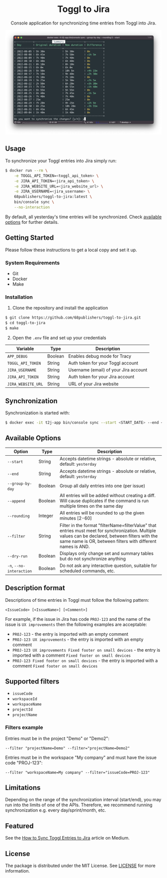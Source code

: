 <h1 align="center">Toggl to Jira</h1>

<p align="center">Console application for synchronizing time entries from Toggl into Jira.</p>

![Toggl to Jira](docs/images/sync.png)

## Usage

To synchronize your Toggl entries into Jira simply run:

```bash
$ docker run --rm \
    -e TOGGL_API_TOKEN=<toggl_api_token> \
    -e JIRA_API_TOKEN=<jira_api_token> \
    -e JIRA_WEBSITE_URL=<jira_website_url> \
    -e JIRA_USERNAME=<jira_username> \
    68publishers/toggl-to-jira:latest \
    bin/console sync \
    --no-interaction
```

By default, all yesterday's time entries will be synchronized. Check [available options](#available-options) for further details.

## Getting Started

Please follow these instructions to get a local copy and set it up.

### System Requirements

- Git
- Docker
- Make

### Installation

1. Clone the repository and install the application

```sh
$ git clone https://github.com/68publishers/toggl-to-jira.git
$ cd toggl-to-jira
$ make
```

2. Open the `.env` file and set up your credentials

| Variable           | Type    | Description                           |
|--------------------|---------|---------------------------------------|
| `APP_DEBUG`        | Boolean | Enables debug mode for Tracy          |
| `TOGGL_API_TOKEN`  | String  | Auth token for your Toggl account     |
| `JIRA_USERNAME`    | String  | Username (email) of your Jira account |
| `JIRA_API_TOKEN`   | String  | Auth token for your Jira account      |
| `JIRA_WEBSITE_URL` | String  | URL of your Jira website              |

## Synchronization

Synchronization is started with:

```sh
$ docker exec -it t2j-app bin/console sync --start <START_DATE> --end <END_DATE> [--group-by-day] [--rounding <ROUNDING>] [--filter <FILTER_NAME=FILTER_VALUE>] [--dry-run] [--no-interaction]
```

## Available Options

| Option                   | Type    | Description                                                                                                                                                                                                       |
|--------------------------|---------|-------------------------------------------------------------------------------------------------------------------------------------------------------------------------------------------------------------------|
| `--start`                | String  | Accepts datetime strings - absolute or relative, default: `yesterday`                                                                                                                                             |
| `--end`                  | String  | Accepts datetime strings - absolute or relative, default: `yesterday`                                                                                                                                             |
| `--group-by-day`         | Boolean | Group all daily entries into one (per issue)                                                                                                                                                                      |
| `--append`               | Boolean | All entries will be added without creating a diff. Will cause duplicates if the command is run multiple times on the same day                                                                                     |
| `--rounding`             | Integer | All entries will be rounded to up the given minutes [2-60]                                                                                                                                                        |
| `--filter`               | String  | Filter in the format "filterName=filterValue" that entries must meet for synchronization. Multiple values can be declared, between filters with the same name is OR, between filters with different names is AND. |
| `--dry-run`              | Boolean | Displays only change set and summary tables but do not synchronize anything                                                                                                                                       |
| `-n`, `--no-interaction` | Boolean | Do not ask any interactive question, suitable for scheduled commands, etc.                                                                                                                                        |

## Description format

Descriptions of time entries in Toggl must follow the following pattern:

```
<IssueCode> [<IssueName>] [<Comment>]
```

For example, if the issue in Jira has code `PROJ-123` and the name of the issue is `UX improvements` then the following examples are acceptable:

- `PROJ-123` - the entry is imported with an empty comment
- `PROJ-123 UX improvements` - the entry is imported with an empty comment
- `PROJ-123 UX improvements Fixed footer on small devices` - the entry is imported with a comment `Fixed footer on small devices`
- `PROJ-123 Fixed footer on small devices` - the entry is imported with a comment `Fixed footer on small devices`

## Supported filters

- `issueCode`
- `workspaceId`
- `workspaceName`
- `projectId`
- `projectName`

### Filters example

Entries must be in the project "Demo" or "Demo2":
```
--filter "projectName=Demo" --filter="projectName=Demo2"
```

Entries must be in the workspace "My company" and must have the issue code "PROJ-123":
```
--filter "workspaceName=My company" --filter="issueCode=PROJ-123"
```

## Limitations

Depending on the range of the synchronization interval (start/end), you may run into the limits of one of the APIs. Therefore, we recommend running synchronization e.g. every day/sprint/month, etc.

## Featured
See the [How to Sync Toggl Entries to Jira](https://advanced-developer.medium.com/how-to-sync-toggl-entries-to-jira-7184fd451b40) article on Medium.

## License

The package is distributed under the MIT License. See [LICENSE](LICENSE.md) for more information.
